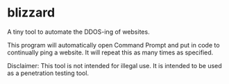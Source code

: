 # blizzard
A tiny tool to automate the DDOS-ing of websites.

This program will automatically open Command Prompt and put in code to continually ping a website. It will repeat this as many times as specified.

Disclaimer: This tool is not intended for illegal use. It is intended to be used as a penetration testing tool.
